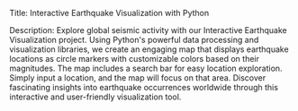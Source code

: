 Title: Interactive Earthquake Visualization with Python

Description:
Explore global seismic activity with our Interactive Earthquake Visualization project. Using Python's powerful data processing and visualization libraries, we create an engaging map that displays earthquake locations as circle markers with customizable colors based on their magnitudes. The map includes a search bar for easy location exploration. Simply input a location, and the map will focus on that area. Discover fascinating insights into earthquake occurrences worldwide through this interactive and user-friendly visualization tool.

